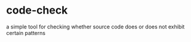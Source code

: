 # code-check
a simple tool for checking whether source code does or does not exhibit certain patterns
